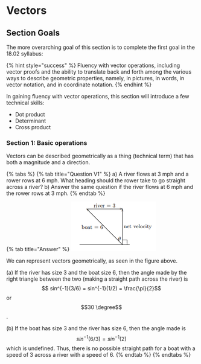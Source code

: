# Vectors

## Section Goals

The more overarching goal of this section is to complete the first goal in the 18.02 syllabus:

{% hint style="success" %}
Fluency with vector operations, including vector proofs and the ability to translate back and forth among the various ways to describe geometric properties, namely, in pictures, in words, in vector notation, and in coordinate notation.
{% endhint %}

In gaining fluency with vector operations, this section will introduce a few technical skills:

* Dot product
* Determinant
* Cross product



### Section 1: Basic operations

Vectors can be described geometrically as a thing \(technical term\) that has both a magnitude and a direction. 

{% tabs %}
{% tab title="Question V1" %}
a\) A river flows at 3 mph and a rower rows at 6 mph. What heading should the rower take to go straight across a river? b\) Answer the same question if the river flows at 6 mph and the rower rows at 3 mph.
{% endtab %}

{% tab title="Answer" %}
![Geometric setup to V1](../.gitbook/assets/river.PNG)

  
We can represent vectors geometrically, as seen in the figure above.

\(a\) If the river has size 3 and the boat size 6, then the angle made by the right triangle between the two \(making a straight path across the river\) is $$ sin^{-1}(3/6) =  sin^{-1}(1/2) =  \frac{\pi}{2}$$ or $$30 \degree$$. 

\(b\) If the boat has size 3 and the river has size 6, then the angle made is $$sin^{-1}(6/3) = sin^{-1}(2)$$which is undefined. Thus, there is no possible straight path for a boat with a speed of 3 across a river with a speed of 6.
{% endtab %}
{% endtabs %}










